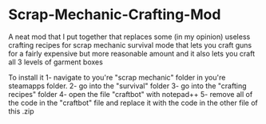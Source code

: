 # Scrap-Mechanic-Crafting-Mod
A neat mod that I put together that replaces some (in my opinion) useless crafting recipes for scrap mechanic survival mode that lets you craft guns for a fairly expensive but more reasonable amount and it also lets you craft all 3 levels of garment boxes

To install it 
1- navigate to you're "scrap mechanic" folder in you're steamapps folder.
2- go into the "survival" folder
3- go into the "crafting recipes" folder
4- open the file "craftbot" with notepad++
5- remove all of the code in the "craftbot" file and replace it with the code in the other file of this .zip

